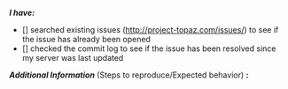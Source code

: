 <!-- place 'x' mark between square [] brackets to checkmark box -->
**_I have:_**

- [] searched existing issues (http://project-topaz.com/issues/) to see if the issue has already been opened
- [] checked the commit log to see if the issue has been resolved since my server was last updated

**_Additional Information_** (Steps to reproduce/Expected behavior) **:** 

